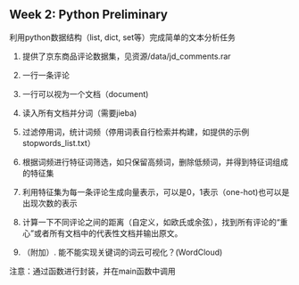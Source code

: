 ## Week 2: Python Preliminary

利用python数据结构（list, dict, set等）完成简单的文本分析任务

1. 提供了京东商品评论数据集，见资源/data/jd_comments.rar

2. 一行一条评论

3. 一行可以视为一个文档（document)

4. 读入所有文档并分词（需要jieba)

5. 过滤停用词，统计词频（停用词表自行检索并构建，如提供的示例stopwords_list.txt）

6. 根据词频进行特征词筛选，如只保留高频词，删除低频词，并得到特征词组成的特征集

7. 利用特征集为每一条评论生成向量表示，可以是0，1表示（one-hot)也可以是出现次数的表示

8. 计算一下不同评论之间的距离（自定义，如欧氏或余弦），找到所有评论的“重心”或者所有文档中的代表性文档并输出原文。

9. （附加）. 能不能实现关键词的词云可视化？(WordCloud)

  注意：通过函数进行封装，并在main函数中调用